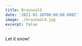 ```yaml
---
title: Braunwald
date: '2021-01-10T00:00:00.000Z'
image: ./braunwald.jpg
excerpt: false
---
```


Let it snow!
